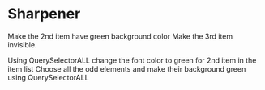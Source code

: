 # Sharpener

Make the 2nd item have green background color
Make the 3rd item invisible.


Using QuerySelectorALL change the font color to green for 2nd item in the item list
Choose all the odd elements and make their background green using QuerySelectorALL﻿



